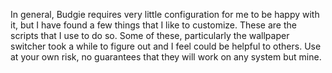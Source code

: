 In general, Budgie requires very little configuration for me to be happy with it, but I have found a few things that I like to customize. These are the scripts that I use to do so. Some of these, particularly the wallpaper switcher took a while to figure out and I feel could be helpful to others. Use at your own risk, no guarantees that they will work on any system but mine.